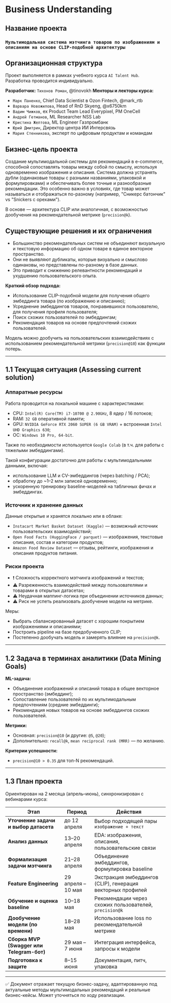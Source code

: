 # Business Understanding

## Название проекта

### **`Мультимодальная система мэтчинга товаров по изображениям и описаниям на основе CLIP-подобной архитектуры`**

## Организационная структура

Проект выполняется в рамках учебного курса `AI Talent Hub`. Разработка проводится индивидуально.

**Разработчик:** 
`Тихонов Роман`, @tinovokh
**Менторы и лекторы курса:**

- `Марк Паненко`, Chief Data Scientist в Ozon Fintech, @mark_rtb
- `Варвара Новожилова`, Head of RnD Skyeng, @x6750km
- `Вадим Чижков`, ex Product Team Lead Everypixel, PM OneCell
- `Андрей Гетманов`, ML Researcher NSS Lab
- `Кристина Желтова`, ML Engineer Газпромбанк
- `Юрий Дмитрин`, Директор центра ИИ Интерсвязь
- `Мария Стенникова`, эксперт по цифровым продуктам и командам

## Бизнес-цель проекта

Создание мультимодальной системы для рекомендаций в e-commerce, способной сопоставлять товары между собой по смыслу, используя одновременно изображения и описания. Система должна устранять дубли (одинаковые товары с разными названиями, упаковкой и формулировками) и обеспечивать более точные и разнообразные рекомендации. Это особенно важно в условиях, где товар может называться и отображаться по-разному (например, "Сникерс батончик" vs "Snickers с орехами").



В основе — архитектура CLIP или аналогичная, с возможностью дообучения на рекомендательной метрике (`precision@k`).

## Существующие решения и их ограничения

- Большинство рекомендательных систем не объединяют визуальную и текстовую информацию об одном товаре в единое векторное пространство.
- Они не выявляют дубликаты, которые визуально и смыслово одинаковы, но представлены по-разному в базе данных.
- Это приводит к снижению релевантности рекомендаций и ухудшению пользовательского опыта.



**Краткий обзор подхода:**

- Использование CLIP-подобной модели для получения общего эмбеддинга товара (по изображению и описанию);
- Усреднение эмбеддингов товаров, понравившихся пользователю, для получения профиля пользователя;
- Поиск схожих пользователей по эмбеддингам;
- Рекомендация товаров на основе предпочтений схожих пользователей.

Модель можно дообучить на пользовательских взаимодействиях с использованием рекомендательной метрики (`precision@10`) как функции потерь.

---

## 1.1 Текущая ситуация (Assessing current solution)

### Аппаратные ресурсы

Работа проводится на локальной машине с характеристиками:
- CPU: `Intel(R) Core(TM) i7-10700 @ 2.90GHz`, 8 ядер / 16 потоков;
- RAM: `32 GB` оперативной памяти;
- GPU: `NVIDIA GeForce RTX 2060 SUPER (6 GB VRAM)` + встроенная `Intel UHD Graphics 630`;
- ОС: `Windows 10 Pro, 64-bit`.

Также по необходимости используется `Google Colab` (в т.ч. для работы с тяжелыми эмбеддингами).

Такой конфигурации достаточно для работы с мультимодальными данными, включая:
- использование LLM и CV-эмбеддингов (через batching / PCA);
- обработку до ~1–2 млн записей одновременно;
- ускоренную тренировку baseline-моделей на табличных фичах и эмбеддингах.

### Источник и хранение данных

Данные открытые и хранятся локально или в облаке:

- `Instacart Market Basket Dataset (Kaggle)` — возможный источник пользовательских взаимодействий;
- `Open Food Facts (HuggingFace / parquet)` — изображения, текстовые описания, состав и категории продуктов;
- `Amazon Food Review Dataset` — отзывы, рейтинги, изображения и описания продуктов питания.

### Риски проекта



- ❗ Сложность корректного мэтчинга изображений и текстов;
- ⚠️ Разреженность взаимодействий между пользователями и товарами в открытых датасетах;
- ⚠️ Неудачная маппинг-логика при объединении источников данных;
- ⚠️ Риск не успеть реализовать дообучение модели на метрике.

Меры:
- Выбрать сбалансированный датасет с хорошим покрытием изображениями и описаниями;
- Построить pipeline на базе предобученного CLIP;
- Постепенно дообучать модель и замерять влияние на `precision@k`.

---

## 1.2 Задача в терминах аналитики (Data Mining Goals)

**ML-задача:**
- Объединение изображений и описаний товара в общее векторное пространство (эмбеддинг);
- Сопоставление пользователей по их мультимодальным предпочтениям (средние эмбеддинги);
- Рекомендация новых товаров на основе эмбеддингов схожих пользователей.



**Метрики:**
- Основная: `precision@10` (и другие: `@5`, `@20`);
- Дополнительно: `recall@k`, `mean reciprocal rank (MRR)` — по желанию.

**Критерии успешности:**
- `precision@10 > 0.35` для топ-N рекомендаций.

---

## 1.3 План проекта

Ориентирован на 2 месяца (апрель–июнь), синхронизирован с вебинарами курса:

| Этап                                | Период             | Действия                                                   |
| ----------------------------------- | ------------------ | ---------------------------------------------------------- |
| **Уточнение задачи и выбор датасета** | до 12 апреля       | Выбор подходящей пары `изображение + текст`               |
| **Анализ данных**                   | 13–20 апреля       | EDA: изображения, описания, пользовательские связи         |
| **Формализация задачи мэтчинга**    | 21–28 апреля       | Объединение эмбеддингов, формулировка baseline             |
| **Feature Engineering**             | 29 апреля – 10 мая | Экстракция эмбеддингов (CLIP), генерация векторных профилей|
| **Обучение и оценка baseline**      | 10–18 мая          | Рекомендации через схожих пользователей, `precision@k`     |
| **Дообучение модели (по времени)**  | 18–28 мая          | Использование loss по рекомендательной метрике            |
| **Сборка MVP (Swagger или Telegram-бот)** | 29 мая – 7 июня | Интеграция интерфейса, запросы к модели                   |
| **Подготовка к защите**             | 8–15 июня          | Документация, питч, упаковка                              |

---

✅ Документ отражает текущую бизнес-задачу, адаптированную под актуальные методы мультимодальных рекомендаций и реальные бизнес-кейсы. Может уточняться по ходу реализации.
